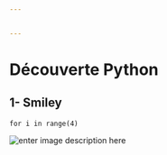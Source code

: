 ```yaml
---


---
```


<h1 id="découverte-python">Découverte Python</h1>
<h2 id="smiley">1- Smiley</h2>
<pre class=" language-python"><code class="prism  language-python"><span class="token keyword">for</span> i <span class="token keyword">in</span> <span class="token builtin">range</span><span class="token punctuation">(</span><span class="token number">4</span><span class="token punctuation">)</span>
</code></pre>
<p><img src="https://docs.google.com/uc?id=1qLTLoWg2SzmAfVda-EX8U4G9FzQW1TFz" alt="enter image description here"></p>

